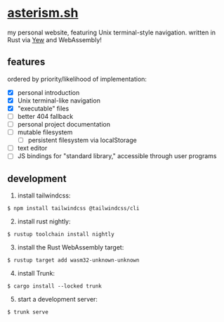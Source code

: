# [asterism.sh](https://asterism.sh/)

my personal website, featuring Unix terminal-style navigation. written in Rust via [Yew](https://yew.rs/) and WebAssembly!

## features

ordered by priority/likelihood of implementation:

- [x] personal introduction
- [x] Unix terminal-like navigation
- [x] "executable" files
- [ ] better 404 fallback
- [ ] personal project documentation
- [ ] mutable filesystem
    - [ ] persistent filesystem via localStorage
- [ ] text editor
- [ ] JS bindings for "standard library," accessible through user programs

## development

1. install tailwindcss:

`$ npm install tailwindcss @tailwindcss/cli`

2. install rust nightly:

`$ rustup toolchain install nightly`

3. install the Rust WebAssembly target:

`$ rustup target add wasm32-unknown-unknown`

4. install Trunk:

`$ cargo install --locked trunk`

5. start a development server:

`$ trunk serve`
